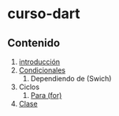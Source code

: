 # curso-dart
## Contenido
1. [introducción](introduccion/readme.md)
2. [Condicionales](condicionales/readme.md)
    1. Dependiendo de (Swich)
3. Ciclos
    1. [Para (for)](ciclos/for/readme.md)
4. [Clase](clases/readme.md)
